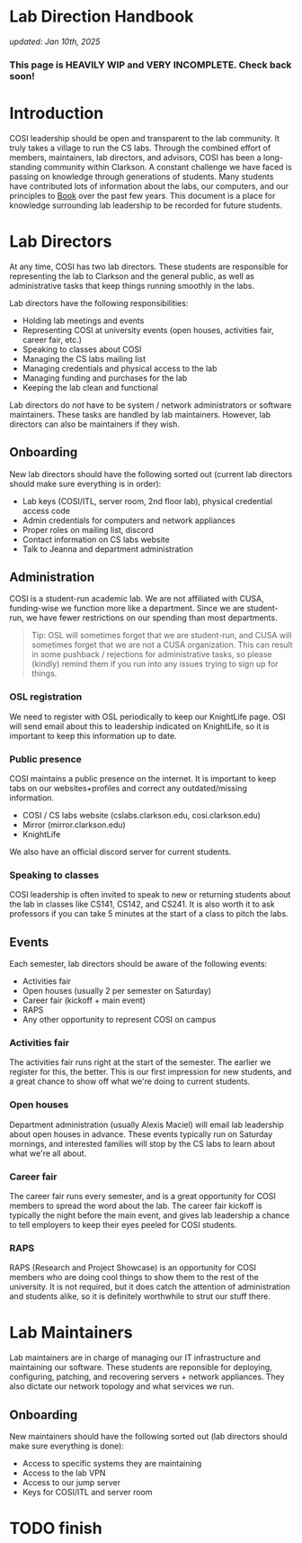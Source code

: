 # Lab Direction Handbook

_updated: Jan 10th, 2025_

### This page is HEAVILY WIP and VERY INCOMPLETE. Check back soon!

# Introduction

COSI leadership should be open and transparent to the lab community. It truly
takes a village to run the CS labs. Through the combined effort of members,
maintainers, lab directors, and advisors, COSI has been a long-standing
community within Clarkson. A constant challenge we have faced is passing on
knowledge through generations of students. Many students have contributed lots
of information about the labs, our computers, and our principles to
[Book](../the_cosi_book.md) over the past few years. This document is a place
for knowledge surrounding lab leadership to be recorded for future students.


# Lab Directors

At any time, COSI has two lab directors. These students are responsible for
representing the lab to Clarkson and the general public, as well as
administrative tasks that keep things running smoothly in the labs.

Lab directors have the following responsibilities:
 - Holding lab meetings and events
 - Representing COSI at university events (open houses, activities fair, career
 fair, etc.)
 - Speaking to classes about COSI
 - Managing the CS labs mailing list
 - Managing credentials and physical access to the lab
 - Managing funding and purchases for the lab
 - Keeping the lab clean and functional

Lab directors do *not* have to be system / network administrators or software
maintainers. These tasks are handled by lab maintainers. However, lab directors
can also be maintainers if they wish.

## Onboarding

New lab directors should have the following sorted out (current lab directors
should make sure everything is in order):
 - Lab keys (COSI/ITL, server room, 2nd floor lab), physical credential access
 code
 - Admin credentials for computers and network appliances
 - Proper roles on mailing list, discord
 - Contact information on CS labs website
 - Talk to Jeanna and department administration

## Administration

COSI is a student-run academic lab. We are not affiliated with CUSA,
funding-wise we function more like a department. Since we are student-run, we
have fewer restrictions on our spending than most departments.

> Tip: OSL will sometimes forget that we are student-run, and CUSA will
> sometimes forget that we are not a CUSA organization. This can result in some 
> pushback / rejections for administrative tasks, so please (kindly) remind
> them if you run into any issues trying to sign up for things.

### OSL registration

We need to register with OSL periodically to keep our KnightLife page. OSl will
send email about this to leadership indicated on KnightLife, so it is important
to keep this information up to date.

### Public presence

COSI maintains a public presence on the internet. It is important to keep tabs
on our websites+profiles and correct any outdated/missing information.
 - COSI / CS labs website (cslabs.clarkson.edu, cosi.clarkson.edu)
 - Mirror (mirror.clarkson.edu)
 - KnightLife

We also have an official discord server for current students.

### Speaking to classes

COSI leadership is often invited to speak to new or returning students about the
lab in classes like CS141, CS142, and CS241. It is also worth it to ask
professors if you can take 5 minutes at the start of a class to pitch the labs.

## Events

Each semester, lab directors should be aware of the following events:
 - Activities fair
 - Open houses (usually 2 per semester on Saturday)
 - Career fair (kickoff + main event)
 - RAPS
 - Any other opportunity to represent COSI on campus

### Activities fair

The activities fair runs right at the start of the semester. The earlier we
register for this, the better. This is our first impression for new students,
and a great chance to show off what we're doing to current students.

### Open houses

Department administration (usually Alexis Maciel) will email lab leadership
about open houses in advance. These events typically run on Saturday mornings,
and interested families will stop by the CS labs to learn about what we're all
about.

### Career fair

The career fair runs every semester, and is a great opportunity for COSI
members to spread the word about the lab. The career fair kickoff is typically
the night before the main event, and gives lab leadership a chance to tell
employers to keep their eyes peeled for COSI students.

### RAPS

RAPS (Research and Project Showcase) is an opportunity for COSI members who are
doing cool things to show them to the rest of the university. It is not
required, but it does catch the attention of administration and students alike,
so it is definitely worthwhile to strut our stuff there.


# Lab Maintainers

Lab maintainers are in charge of managing our IT infrastructure and maintaining
our software. These students are reponsible for deploying, configuring,
patching, and recovering servers + network appliances. They also dictate our
network topology and what services we run.

## Onboarding

New maintainers should have the following sorted out (lab directors should make
sure everything is done):
- Access to specific systems they are maintaining
- Access to the lab VPN
- Access to our jump server
- Keys for COSI/ITL and server room

# TODO finish
